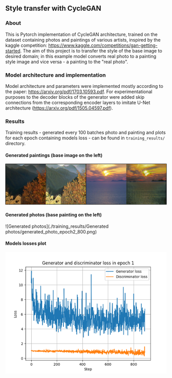 ## Style transfer with CycleGAN

### About
This is Pytorch implementation of CycleGAN architecture, trained on the dataset containing photos and paintings of various artists, inspired by the kaggle competition: https://www.kaggle.com/competitions/gan-getting-started. The aim of this project is to transfer the style of the base image to desired domain; in this example model converts real photo to a painting style image and vice versa - a painting to the "real photo". 

### Model architecture and implementation 
Model architecture and parameters were implemented mostly according to the paper: https://arxiv.org/pdf/1703.10593.pdf.
For experimentational purposes to the decoder blocks of the generator were added skip connections from the corresponding encoder layers to imitate U-Net architecture (https://arxiv.org/pdf/1505.04597.pdf).

### Results
Training results - generated every 100 batches photo and painting and plots for each epoch containing models loss - can be found in `training_results/` directory.
#### Generated paintings (base image on the left)
![Generated paintings](./training_results/Generated%20paintings/generated_monet_epoch2_800.png)

#### Generated photos (base painting on the left)
![Generated photos](./training_results/Generated photos/generated_photo_epoch2_800.png)

#### Models losses plot
![Models loss plot](./training_results/Models%20loss/1.png)